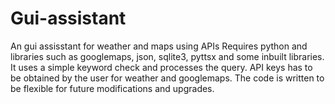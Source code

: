 # Gui-assistant
An gui assisstant for weather and maps using APIs
Requires python and libraries such as googlemaps, json, sqlite3, pyttsx and some inbuilt libraries.
It uses a simple keyword check and processes the query.
API keys has to be obtained by the user for weather and googlemaps.
The code is written to be flexible for future modifications and upgrades.
